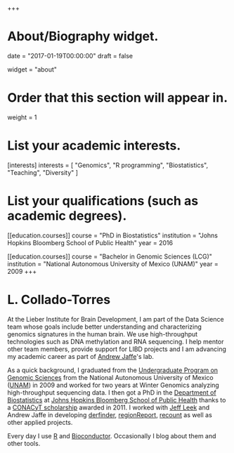 +++
# About/Biography widget.

date = "2017-01-19T00:00:00"
draft = false

widget = "about"

# Order that this section will appear in.
weight = 1

# List your academic interests.
[interests]
  interests = [
    "Genomics",
    "R programming",
    "Biostatistics",
    "Teaching",
    "Diversity"
  ]

# List your qualifications (such as academic degrees).
[[education.courses]]
  course = "PhD in Biostatistics"
  institution = "Johns Hopkins Bloomberg School of Public Health"
  year = 2016

[[education.courses]]
  course = "Bachelor in Genomic Sciences (LCG)"
  institution = "National Autonomous University of Mexico (UNAM)"
  year = 2009 
+++

# L. Collado-Torres

At the Lieber Institute for Brain Development, I am part of the Data Science team whose goals include better understanding and characterizing genomics signatures in the human brain. We use high-throughput technologies such as DNA methylation and RNA sequencing. I help mentor other team members, provide support for LIBD projects and I am advancing my academic career as part of [Andrew Jaffe](http://aejaffe.com/)'s lab.

As a quick background, I graduated from the [Undergraduate Program on Genomic Sciences](http://www.lcg.unam.mx/about) from the National Autonomous University of Mexico ([UNAM](http://unam.mx/)) in 2009 and worked for two years at Winter Genomics analyzing high-throughput sequencing data. I then got a PhD in the [Department of Biostatistics](http://www.jhsph.edu/departments/biostatistics/) at [Johns Hopkins Bloomberg School of Public Health](http://www.jhsph.edu/) thanks to a [CONACyT scholarship](http://www.conacyt.gob.mx/) awarded in 2011. I worked with [Jeff Leek](http://jtleek.com/) and Andrew Jaffe in developing [derfinder](http://bioconductor.org/packages/derfinder), [regionReport](http://bioconductor.org/packages/regionReport), [recount](http://bioconductor.org/packages/recount) as well as other applied projects.

Every day I use [R](http://cran.r-project.org/) and [Bioconductor](http://www.bioconductor.org/). Occasionally I blog about them and other tools.
